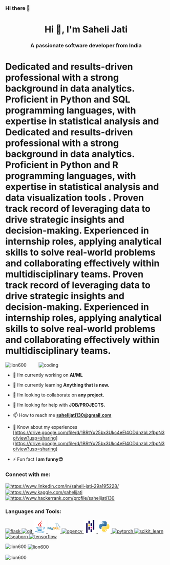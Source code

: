### Hi there 👋
<h1 align="center">Hi 👋, I'm Saheli Jati</h1>
<h3 align="center">A passionate software developer from India</h3>
<h1> Dedicated and results-driven professional with a strong background in data analytics. Proficient in Python and SQL programming languages, with expertise in statistical analysis and Dedicated and results-driven professional with a strong background in data analytics. Proficient in Python and R programming languages, with expertise in statistical analysis and data visualization tools . Proven track record of leveraging data to drive strategic insights and decision-making. Experienced in internship roles, applying analytical skills to solve real-world problems and collaborating effectively within multidisciplinary teams. Proven track record of leveraging data to drive strategic insights and decision-making. Experienced in internship roles, applying analytical skills to solve real-world problems and collaborating effectively within multidisciplinary teams. </h1>

<img align ="right" alt="coding" width = "400" src = "https://cdn.dribbble.com/users/260312/screenshots/2553737/media/9a309559bb2b0f2fc119c5f86eab6c6a.gif" >

<p align="left"> <img src="https://komarev.com/ghpvc/?username=lion600&label=Profile%20views&color=0e75b6&style=flat" alt="lion600" /> </p>

- 🔭 I’m currently working on **AI/ML**

- 🌱 I’m currently learning **Anything that is new.**

- 👯 I’m looking to collaborate on  **any project.**

- 🤝 I’m looking for help with **JOB/PROJECTS.**

- 📫 How to reach me **sahelijati130@gmail.com**

- 📄 Know about my experiences [https://drive.google.com/file/d/1BRtYu25bx3Ukc4eEl4ODdnzbLzfbpN3o/view?usp=sharing](https://drive.google.com/file/d/1BRtYu25bx3Ukc4eEl4ODdnzbLzfbpN3o/view?usp=sharing)

- ⚡ Fun fact **I am funny😊**

<h3 align="left">Connect with me:</h3>
<p align="left">
<a href="https://linkedin.com/in/https://www.linkedin.com/in/saheli-jati-29a195228/" target="blank"><img align="center" src="https://raw.githubusercontent.com/rahuldkjain/github-profile-readme-generator/master/src/images/icons/Social/linked-in-alt.svg" alt="https://www.linkedin.com/in/saheli-jati-29a195228/" height="30" width="40" /></a>
<a href="https://kaggle.com/https://www.kaggle.com/sahelijati" target="blank"><img align="center" src="https://raw.githubusercontent.com/rahuldkjain/github-profile-readme-generator/master/src/images/icons/Social/kaggle.svg" alt="https://www.kaggle.com/sahelijati" height="30" width="40" /></a>
<a href="https://www.hackerrank.com/https://www.hackerrank.com/profile/sahelijati130" target="blank"><img align="center" src="https://raw.githubusercontent.com/rahuldkjain/github-profile-readme-generator/master/src/images/icons/Social/hackerrank.svg" alt="https://www.hackerrank.com/profile/sahelijati130" height="30" width="40" /></a>
</p>

<h3 align="left">Languages and Tools:</h3>
<p align="left"> <a href="https://flask.palletsprojects.com/" target="_blank" rel="noreferrer"> <img src="https://www.vectorlogo.zone/logos/pocoo_flask/pocoo_flask-icon.svg" alt="flask" width="40" height="40"/> </a> <a href="https://git-scm.com/" target="_blank" rel="noreferrer"> <img src="https://www.vectorlogo.zone/logos/git-scm/git-scm-icon.svg" alt="git" width="40" height="40"/> </a> <a href="https://www.java.com" target="_blank" rel="noreferrer"> <img src="https://raw.githubusercontent.com/devicons/devicon/master/icons/java/java-original.svg" alt="java" width="40" height="40"/> </a> <a href="https://www.mysql.com/" target="_blank" rel="noreferrer"> <img src="https://raw.githubusercontent.com/devicons/devicon/master/icons/mysql/mysql-original-wordmark.svg" alt="mysql" width="40" height="40"/> </a> <a href="https://opencv.org/" target="_blank" rel="noreferrer"> <img src="https://www.vectorlogo.zone/logos/opencv/opencv-icon.svg" alt="opencv" width="40" height="40"/> </a> <a href="https://pandas.pydata.org/" target="_blank" rel="noreferrer"> <img src="https://raw.githubusercontent.com/devicons/devicon/2ae2a900d2f041da66e950e4d48052658d850630/icons/pandas/pandas-original.svg" alt="pandas" width="40" height="40"/> </a> <a href="https://www.python.org" target="_blank" rel="noreferrer"> <img src="https://raw.githubusercontent.com/devicons/devicon/master/icons/python/python-original.svg" alt="python" width="40" height="40"/> </a> <a href="https://pytorch.org/" target="_blank" rel="noreferrer"> <img src="https://www.vectorlogo.zone/logos/pytorch/pytorch-icon.svg" alt="pytorch" width="40" height="40"/> </a> <a href="https://scikit-learn.org/" target="_blank" rel="noreferrer"> <img src="https://upload.wikimedia.org/wikipedia/commons/0/05/Scikit_learn_logo_small.svg" alt="scikit_learn" width="40" height="40"/> </a> <a href="https://seaborn.pydata.org/" target="_blank" rel="noreferrer"> <img src="https://seaborn.pydata.org/_images/logo-mark-lightbg.svg" alt="seaborn" width="40" height="40"/> </a> <a href="https://www.tensorflow.org" target="_blank" rel="noreferrer"> <img src="https://www.vectorlogo.zone/logos/tensorflow/tensorflow-icon.svg" alt="tensorflow" width="40" height="40"/> </a> </p>

<p><img align="left" src="https://github-readme-stats.vercel.app/api/top-langs?username=lion600&show_icons=true&locale=en&layout=compact" alt="lion600" /></p>

<p>&nbsp;<img align="center" src="https://github-readme-stats.vercel.app/api?username=lion600&show_icons=true&locale=en" alt="lion600" /></p>

<p><img align="center" src="https://github-readme-streak-stats.herokuapp.com/?user=lion600&" alt="lion600" /></p>
